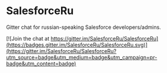 # SalesforceRu

Gitter chat for russian-speaking Salesforce developers/admins.

[![Join the chat at https://gitter.im/SalesforceRu/SalesforceRu](https://badges.gitter.im/SalesforceRu/SalesforceRu.svg)](https://gitter.im/SalesforceRu/SalesforceRu?utm_source=badge&utm_medium=badge&utm_campaign=pr-badge&utm_content=badge)

